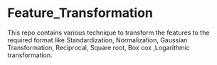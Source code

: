 # Feature_Transformation
This repo contains various technique to transform the features to the required format like Standardization, Normalization, Gaussian Transformation, Reciprocal, Square root, Box cox ,Logarithmic transformation. 
